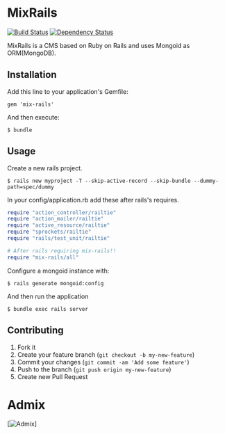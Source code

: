 # MixRails

[![Build Status](https://travis-ci.org/mixinternet/mix-rails.png)](https://travis-ci.org/mixinternet/mix-rails)
[![Dependency Status](https://gemnasium.com/mixinternet/mix-rails.png)](https://gemnasium.com/mixinternet/mix-rails)

MixRails is a CMS based on Ruby on Rails and uses Mongoid as ORM(MongoDB).

## Installation

Add this line to your application's Gemfile:

    gem 'mix-rails'

And then execute:

    $ bundle

## Usage

Create a new rails project.

    $ rails new myproject -T --skip-active-record --skip-bundle --dummy-path=spec/dummy

In your config/application.rb add these after rails's requires.

```ruby
require "action_controller/railtie"
require "action_mailer/railtie"
require "active_resource/railtie"
require "sprockets/railtie"
require "rails/test_unit/railtie"

# After rails requiring mix-rails!!
require "mix-rails/all"
```

Configure a mongoid instance with:

    $ rails generate mongoid:config

And then run the application

    $ bundle exec rails server

## Contributing

1. Fork it
2. Create your feature branch (`git checkout -b my-new-feature`)
3. Commit your changes (`git commit -am 'Add some feature'`)
4. Push to the branch (`git push origin my-new-feature`)
5. Create new Pull Request

# Admix
[![Admix](http://img233.imageshack.us/img233/6731/screenshotfrom201301221.png)]
